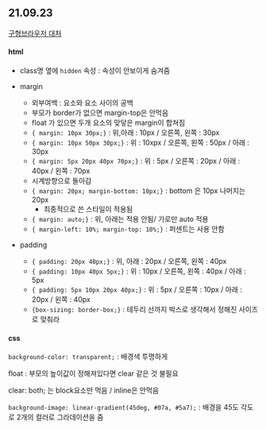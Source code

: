## 21.09.23

[구형브라우저 대처](modernizr.com)



#### html

- class명 옆에 `hidden`  속성 : 속성이 안보이게 숨겨줌

- margin 
  - 외부여백 : 요소와 요소 사이의 공백
  - 부모가 border가 없으면 margin-top은 안먹음
  - float 가 있으면 두개 요소의 맞닿은 margin이 합쳐짐
  - `{ margin: 10px 30px;}` : 위,아래 : 10px / 오른쪽, 왼쪽 : 30px
  - `{ margin: 10px 50px 30px;}` : 위 : 10xpx / 오른쪽, 왼쪽 : 50px / 아래 : 30px
  - `{ margin: 5px 20px 40px 70px;}` : 위 : 5px / 오른쪽 : 20px / 아래 : 40px / 왼쪽 : 70px
  - 시계방향으로 돌아감
  - `{ margin: 20px; margin-bottom: 10px;}` : bottom 은 10px 나머지는 20px
    -  최종적으로 쓴 스타일이 적용됨
  - `{ margin: auto;}` : 위, 아래는 적용 안됨/ 가로만 auto 적용
  - `{ margin-left: 10%; margin-top: 10%;}` : 퍼센트는 사용 안함

- padding
  - `{ padding: 20px 40px;}` : 위, 아래 : 20px / 오른쪽, 왼쪽 : 40px
  - `{ padding: 10px 40px 5px;}` : 위 : 10px / 오른쪽, 왼쪽 : 40px / 아래 : 5px
  - `{ padding: 5px 10px 20px 40px;}` : 위 : 5px / 오른쪽 : 10px / 아래 : 20px / 왼쪽 : 40px
  - `{box-sizing: border-box;}` : 테두리 선까지 박스로 생각해서 정해진 사이즈로 맞춰라



#### css

`background-color: transparent;` : 배경색 투명하게

float : 부모의 높이값이 정해져있다면 clear 같은 것 불필요

clear: both; 는 block요소만 먹음 / inline은 안먹음

`background-image: linear-gradient(45deg, #07a, #5a7);` : 배경을 45도 각도로 2개의 컬러로 그라데이션을 줌

